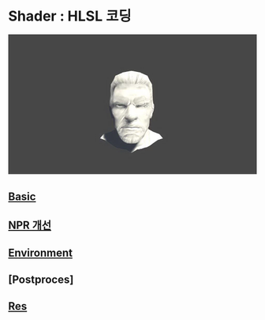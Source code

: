 # Shader : HLSL 코딩

![image](./images/Prot38.webp)

## [Basic](https://github.com/initst/PortfolioHAN_2024/blob/main/Shader/Basic.md)

## [NPR 개선](https://github.com/initst/PortfolioHAN_2024/blob/main/Shader/Environment.md)

## [Environment](https://github.com/initst/PortfolioHAN_2024/blob/main/Shader/NPR.md)

## [Postproces]

## [Res](https://github.com/initst/PortfolioHAN_2024/blob/main/Shader/Stencil.md)

